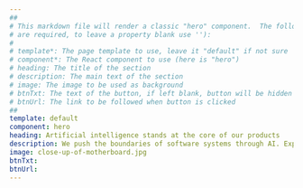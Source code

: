 ```yaml
---
##
# This markdown file will render a classic "hero" component.  The following properties may be set (properties with *
# are required, to leave a property blank use ''):
#
# template*: The page template to use, leave it "default" if not sure
# component*: The React component to use (here is "hero")
# heading: The title of the section
# description: The main text of the section
# image: The image to be used as background
# btnTxt: The text of the button, if left blank, button will be hidden
# btnUrl: The link to be followed when button is clicked
##
template: default
component: hero
heading: Artificial intelligence stands at the core of our products
description: We push the boundaries of software systems through AI. Expandability is at their core so that there is no doubt when decisions are taken.
image: close-up-of-motherboard.jpg
btnTxt:
btnUrl:
---
```

